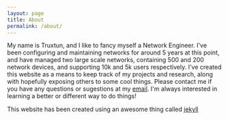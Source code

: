 ```yaml
---
layout: page
title: About
permalink: /about/
---
```


My name is Truxtun, and I like to fancy myself a Network Engineer. I've been configuring and maintaining networks for around 5 years at this point, and have managed two large scale networks, containing 500 and 200 network devices, and supporting 10k and 5k users respectively. I've created this website as a means to keep track of my projects and research, along with hopefully exposing others to some cool things. Please contact me if you have any questions or sugestions at my [email](redi@protonmail.com). I'm always interested in learning a better or different way to do things!

This website has been created using an awesome thing called [jekyll](https://github.com/jekyll/jekyll)
